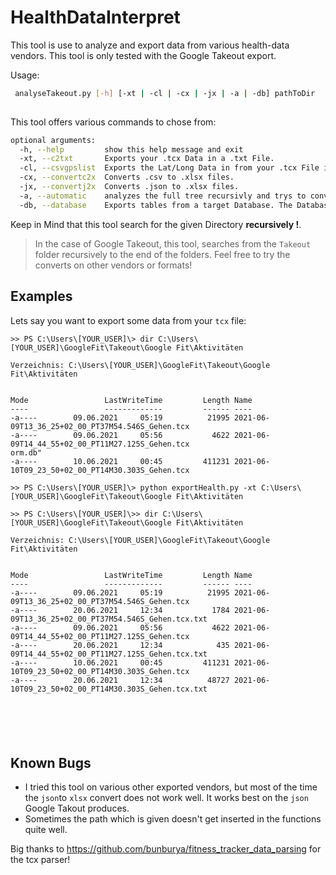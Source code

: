 # HealthDataInterpret

This tool is use to analyze and export data from various health-data vendors. This tool is only tested with the Google Takeout export.

Usage:
```bash
 analyseTakeout.py [-h] [-xt | -cl | -cx | -jx | -a | -db] pathToDir
 
```

This tool offers various commands to chose from:

```bash
optional arguments:
  -h, --help         show this help message and exit
  -xt, --c2txt       Exports your .tcx Data in a .txt File.
  -cl, --csvgpslist  Exports the Lat/Long Data in from your .tcx File into a .csv File.
  -cx, --convertc2x  Converts .csv to .xlsx files.
  -jx, --convertj2x  Converts .json to .xlsx files.
  -a, --automatic    analyzes the full tree recursivly and trys to convert the data in readbale Data.
  -db, --database    Exports tables from a target Database. The Database must contain sqlite_schema. You need to specify the whole path to the databse!
```
Keep in Mind that this tool search for the given Directory **recursively !**. 

>In the case of Google Takeout, this tool, searches from the `Takeout` folder recursively to the end of the folders.
Feel free to try the converts on other vendors or formats!

## Examples
Lets say you want to export some data from your `tcx` file:
```
>> PS C:\Users\[YOUR_USER]\> dir C:\Users\[YOUR_USER]\GoogleFit\Takeout\Google Fit\Aktivitäten

Verzeichnis: C:\Users\[YOUR_USER]\GoogleFit\Takeout\Google Fit\Aktivitäten


Mode                 LastWriteTime         Length Name
----                 -------------         ------ ----
-a----        09.06.2021     05:19          21995 2021-06-09T13_36_25+02_00_PT37M54.546S_Gehen.tcx
-a----        09.06.2021     05:56           4622 2021-06-09T14_44_55+02_00_PT11M27.125S_Gehen.tcx                                                                     orm.db"
-a----        10.06.2021     00:45         411231 2021-06-10T09_23_50+02_00_PT14M30.303S_Gehen.tcx

>> PS C:\Users\[YOUR_USER]\> python exportHealth.py -xt C:\Users\[YOUR_USER]\GoogleFit\Takeout\Google Fit\Aktivitäten

>> PS C:\Users\[YOUR_USER]\>> dir C:\Users\[YOUR_USER]\GoogleFit\Takeout\Google Fit\Aktivitäten

Verzeichnis: C:\Users\[YOUR_USER]\GoogleFit\Takeout\Google Fit\Aktivitäten


Mode                 LastWriteTime         Length Name
----                 -------------         ------ ----
-a----        09.06.2021     05:19          21995 2021-06-09T13_36_25+02_00_PT37M54.546S_Gehen.tcx
-a----        20.06.2021     12:34           1784 2021-06-09T13_36_25+02_00_PT37M54.546S_Gehen.tcx.txt
-a----        09.06.2021     05:56           4622 2021-06-09T14_44_55+02_00_PT11M27.125S_Gehen.tcx
-a----        20.06.2021     12:34            435 2021-06-09T14_44_55+02_00_PT11M27.125S_Gehen.tcx.txt
-a----        10.06.2021     00:45         411231 2021-06-10T09_23_50+02_00_PT14M30.303S_Gehen.tcx
-a----        20.06.2021     12:34          48727 2021-06-10T09_23_50+02_00_PT14M30.303S_Gehen.tcx.txt






```
## Known Bugs
- I tried this tool on various other exported vendors, but most of the time the `json`to `xlsx` convert does not work well. It works best on   the `json` Google Takout produces.
- Sometimes the path which is given doesn't get inserted in the functions quite well.

Big thanks to https://github.com/bunburya/fitness_tracker_data_parsing for the tcx parser!
